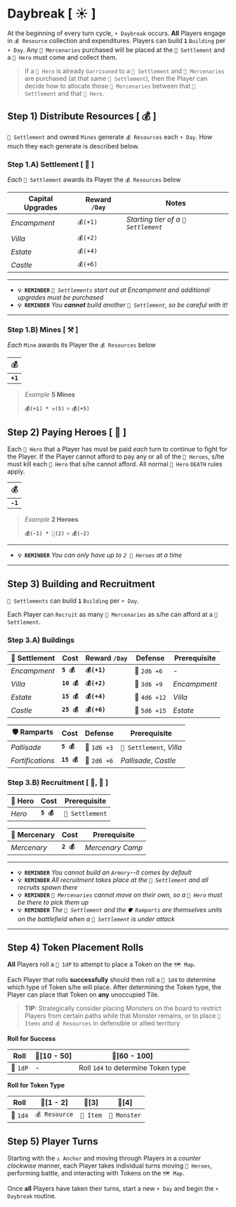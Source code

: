 # Daybreak [ ☀️ ]
At the beginning of every turn cycle, `☀️ Daybreak` occurs.  **All** Players engage in `💰 Resource` collection and expenditures.  Players can build **`1`** `Building` per `☀️ Day`.  Any `🤺 Mercenaries` purchased will be placed at the `🏰 Settlement` and a `🧙‍ Hero` must come and collect them.

> If a `🧙‍ Hero` is already `Garrisoned` to a `🏰 Settlement` and `🤺 Mercenaries` are purchased (at that same `🏰 Settlement`), then the Player can decide how to allocate those `🤺 Mercenaries` between that `🏰 Settlement` and that `🧙‍ Hero`.

## Step 1) Distribute Resources [ 💰 ]
`🏰 Settlement` and owned `Mines` generate `💰 Resources` each `☀️ Day`.  How much they each generate is described below.

### Step 1.A) Settlement [ 🏰 ]
*Each* `🏰 Settlement` awards its Player the `💰 Resources` below

|Capital Upgrades|Reward `/Day`|Notes|
|-|-|-|
|*Encampment*|`💰(+1)`|*Starting tier of a `🏰 Settlement`*|
|*Villa*|`💰(+2)`|
|*Estate*|`💰(+4)`|
|*Castle*|`💰(+6)`|

---
- **`💡 REMINDER`** *`🏰 Settlements` start out at Encampment and additional upgrades must be purchased*
- **`💡 REMINDER`** *You **cannot** build another `🏰 Settlement`, so be careful with it!*
---

### Step 1.B) Mines [ ⚒️ ]
*Each* `Mine` awards its Player the `💰 Resources` below

|💰|
|---|
|**`+1`**|

> *Example* **5 Mines**
> 
> **`💰(+1) * ⚒️(5)`** = **`💰(+5)`**

## Step 2) Paying Heroes [ 🧙‍ ]
Each `🧙‍ Hero` that a Player has must be paid *each* turn to continue to fight for the Player.  If the Player cannot afford to pay any or all of the `🧙‍ Heroes`, s/he must kill each `🧙‍ Hero` that s/he cannot afford.  All normal `🧙‍ Hero` `DEATH` rules apply.

|💰|
|---|
|**`-1`**|

> *Example* **2 Heroes**
> 
> **`💰(-1) * 🧙‍(2)`** = **`💰(-2)`**

---
- **`💡 REMINDER`** *You can only have up to `2 🧙‍ Heroes` at a time*
---

## Step 3) Building and Recruitment
`🏰 Settlements` can build **`1`** `Building` per `☀️ Day`.

Each Player can `Recruit` as many `🤺 Mercenaries` as s/he can afford at a `🏰 Settlement`.

### Step 3.A) Buildings

|🏰 Settlement|Cost|Reward `/Day`|Defense|Prerequisite|
|-|-|-|-|-|
|*Encampment*|**`5 💰`**|**`💰(+1)`**|🎲 `2d6 +6`|-|
|*Villa*|**`10 💰`**|**`💰(+2)`**|🎲 `3d6 +9`|*Encampment*|
|*Estate*|**`15 💰`**|**`💰(+4)`**|🎲 `4d6 +12`|*Villa*|
|*Castle*|**`25 💰`**|**`💰(+6)`**|🎲 `5d6 +15`|*Estate*|

|🛡️ Ramparts|Cost|Defense|Prerequisite|
|-|-|-|-|
|*Pallisade*|**`5 💰`**|🎲 `1d6 +3`|`🏰 Settlement`, *Villa*|
|*Fortifications*|**`15 💰`**|🎲 `2d6 +6`|*Pallisade*, *Castle*|

### Step 3.B) Recruitment [ 🧙‍, 🤺 ]


|🧙‍ Hero|Cost|Prerequisite|
|-|-|-|
|*Hero*|**`5 💰`**|`🏰 Settlement`|

|🤺 Mercenary|Cost|Prerequisite|
|-|-|-|
|*Mercenary*|**`2 💰`**|*Mercenary Camp*|

---
- **`💡 REMINDER`** *You cannot build an `Armory`--it comes by default*
- **`💡 REMINDER`** *All recruitment takes place at the `🏰 Settlement` and all recruits spawn there*
- **`💡 REMINDER`** *`🤺 Mercenaries` cannot move on their own, so a `🧙‍ Hero` must be there to pick them up*
- **`💡 REMINDER`** *The `🏰 Settlement` and the `🛡️ Ramparts` are themselves units on the battlefield when a `🏰 Settlement` is under attack*
---

## Step 4) Token Placement Rolls
**All** Players roll a `🎲 1dP` to attempt to place a Token on the `🗺️ Map`.

Each Player that rolls **successfully** should then roll a `🎲 1d4` to determine which type of Token s/he will place.  After determining the Token type, the Player can place that Token on **any** unoccupied Tile.

> **TIP:** Strategically consider placing Monsters on the board to restrict Players from certain paths while that Monster remains, or to place `🎁 Items` and `💰 Resources` in defensible or allied territory

**Roll for Success**

|Roll|🎲[10 - 50]|🎲[60 - 100]|
|---|---|---|
|🎲 `1dP`|-|Roll `1d4` to determine Token type|

**Roll for Token Type**

|Roll|🎲[1 - 2]|🎲[3]|🎲[4]|
|---|---|---|---|
|🎲 `1d4`|`💰 Resource`|`🎁 Item`|`🧟 Monster`|

## Step 5) Player Turns
Starting with the `⚓ Anchor` and moving through Players in a *counter clockwise* manner, each Player takes individual turns moving `🧙‍ Heroes`, performing battle, and interacting with Tokens on the `🗺️ Map`.

Once **all** Players have taken their turns, start a new `☀️ Day` and begin the `☀️ Daybreak` routine.